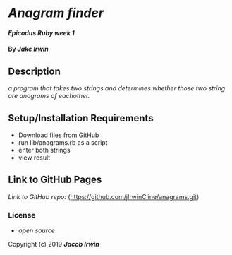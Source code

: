 # _Anagram finder_

#### _Epicodus Ruby week 1_

#### By _**Jake Irwin**_

## Description

_a program that takes two strings and determines whether those two string are anagrams of eachother._

## Setup/Installation Requirements

* Download files from GitHub
* run lib/anagrams.rb as a script
* enter both strings
* view result


## Link to GitHub Pages

_Link to GitHub repo:_
(https://github.com/jIrwinCline/anagrams.git)


### License

* _open source_

Copyright (c) 2019 **_Jacob Irwin_**
